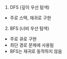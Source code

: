 1. DFS (깊이 우선 탐색)
- 주로 스택, 재귀로 구현

2. BFS (너비 우선 탐색)
- 주로 큐로 구현
- 최단 경로 문제에 사용됨
- BFS는 재귀로 동작하지 않음

